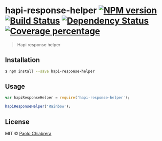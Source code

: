 # hapi-response-helper [![NPM version][npm-image]][npm-url] [![Build Status][travis-image]][travis-url] [![Dependency Status][daviddm-image]][daviddm-url] [![Coverage percentage][coveralls-image]][coveralls-url]
> Hapi response helper

## Installation

```sh
$ npm install --save hapi-response-helper
```

## Usage

```js
var hapiResponseHelper = require('hapi-response-helper');

hapiResponseHelper('Rainbow');
```
## License

MIT © [Paolo Chiabrera](https://github.com/paolo-chiabrera)


[npm-image]: https://badge.fury.io/js/hapi-response-helper.svg
[npm-url]: https://npmjs.org/package/hapi-response-helper
[travis-image]: https://travis-ci.org/paolo-chiabrera/hapi-response-helper.svg?branch=master
[travis-url]: https://travis-ci.org/paolo-chiabrera/hapi-response-helper
[daviddm-image]: https://david-dm.org/paolo-chiabrera/hapi-response-helper.svg?theme=shields.io
[daviddm-url]: https://david-dm.org/paolo-chiabrera/hapi-response-helper
[coveralls-image]: https://coveralls.io/repos/paolo-chiabrera/hapi-response-helper/badge.svg
[coveralls-url]: https://coveralls.io/r/paolo-chiabrera/hapi-response-helper
